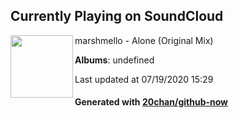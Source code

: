 ## Currently Playing on SoundCloud

[<img align="left" width="100" src="https://i1.sndcdn.com/artworks-000162741334-9pxh3m-t50x50.jpg">](https://soundcloud.com/marshmellomusic/alone)

marshmello - Alone (Original Mix)

**Albums**: undefined

Last updated at 07/19/2020 15:29

#### Generated with [20chan/github-now](https://github.com/20chan/github-now)


<!--
**20chan/20chan** is a ✨ _special_ ✨ repository because its `README.md` (this file) appears on your GitHub profile.

Here are some ideas to get you started:

- 🔭 I’m currently working on ...
- 🌱 I’m currently learning ...
- 👯 I’m looking to collaborate on ...
- 🤔 I’m looking for help with ...
- 💬 Ask me about ...
- 📫 How to reach me: ...
- 😄 Pronouns: ...
- ⚡ Fun fact: ...
-->
